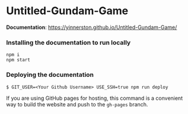 # Untitled-Gundam-Game

**Documentation**:  https://yinnerston.github.io/Untitled-Gundam-Game/

### Installing the documentation to run locally

```
npm i
npm start
```

### Deploying the documentation

```
$ GIT_USER=<Your Github Username> USE_SSH=true npm run deploy
```

If you are using GitHub pages for hosting, this command is a convenient way to build the website and push to the `gh-pages` branch.
